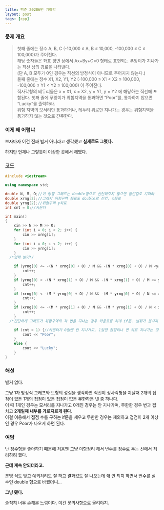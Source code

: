 ```yaml
---
title: 백준 20206번 기하학
layout: post
tags: [cpp]
---
```

### 문제 개요
> 첫째 줄에는 정수 A, B, C (-10,000 ≤ A, B ≤ 10,000, -100,000 ≤ C ≤ 100,000)가 주어진다.  
> 해당 숫자들은 좌표 평면 상에서 Ax+By+C=0 형태로 표현되는 푸앙이가 지나가는 직선 상의 경로을 나타낸다.  
> (단 A, B 모두가 0인 경우는 직선의 방정식이 아니므로 주어지지 않는다.)  
> 둘째 줄에는 정수 X1, X2, Y1, Y2 (-100,000 ≤ X1 < X2 ≤ 100,000, -100,000 ≤ Y1 < Y2 ≤ 100,000) 이 주어진다.   
> 직사각형의 테두리들은 x = X1, x = X2, y = Y1, y = Y2 에 해당하는 직선에 포함된다.
> 첫째 줄에 푸앙이가 위험지역을 통과하면 “Poor”를, 통과하지 않으면 “Lucky”을 출력하라.  
> 위험 지역의 모서리만 통과하거나, 테두리 위로만 지나가는 경우는 위험지역을 통과하지 않는 것으로 간주한다.
### 이게 왜 어렵냐

보자마자 이건 진짜 별거 아니라고 생각했고 **실제로도 그랬다.**

하지만 언제나 그렇듯이 이상한 곳에서 헤맸다.
### 코드
```c++
#include <iostream>

using namespace std;

double N, M, O;//이 망할 그래프는 double형으로 선언해주지 않으면 틀린걸로 치더라
double xrng[2];//그래서 위험구역 좌표도 double로 선언, x좌표
double yrng[2];//위험구역 y좌표
int cnt = 0;//카운터

int main()
{	
	cin >> N >> M >> O;
	for (int i = 0; i < 2; i++) {
		cin >> xrng[i];
	}
	for (int i = 0; i < 2; i++) {
		cin >> yrng[i];
	}
  /*입력 받기*/

	if (yrng[0] <= -(N * xrng[0] + O) / M && -(N * xrng[0] + O) / M <yrng[1]) {
		cnt++;
	}
	if (yrng[0] < -(N * xrng[1] + O) / M && -(N * xrng[1] + O) / M <= yrng[1]) {
		cnt++;
	}
	if (xrng[0] < -(M * yrng[0] + O) / N && -(M * yrng[0] + O) / N <= xrng[1]) {
		cnt++;
	}
	if (xrng[0] <= -(M * yrng[1] + O) / N && -(M * yrng[1] + O) / N < xrng[1]) {
		cnt++;
	}
  /*간단하게 그래프가 위험구역의 각 변을 지나는 경우 카운트를 하게 if문. 범위가 겹치지 않도록 해야 하고 어차피 4케이스라 그냥 if문 떡칠)*/

	if (cnt > 1) {//카운터가 0일땐 안 지나가고, 1일땐 접점이나 변 위로 지나가는 것이므로 Lucky, 2인 경우는 확실히 지나므로 Poor
		cout << "Poor";
	}
	else {
		cout << "Lucky";
	}
}
```
### 해설
별거 없다.

그냥 1차 방정식 그래프와 도형의 성질을 생각하면 직선이 정사각형을 지날때 2개의 접점이 있든 1개의 접점이 있든 접점이 없든 무한하든 넷 중 하나다.  
이 때 1개인 경우는 모서리를 지나가고 0개인 경우는 안 지나가며, 무한한 경우 변과 겹치고 **2개일때 내부를 가로지르게 된다.**  
이걸 이용해서 접점 수를 구하는 if문을 세우고 무한한 경우는 제외하고 접점이 2개 이상인 경우 Poor가 나오게 하면 된다.
### 여담
난 정수형을 좋아하기 때문에 처음엔 그냥 이항정리 해서 변수를 정수로 두는 선에서 처리하려 했다.

**근데 계속 안되더라고.**

분명 식도 맞고 예외처리도 잘 하고 결과값도 잘 나오는데 왜 안 되지 하면서 변수를 실수인 double 형으로 바꿨더니...

**그냥 됐다.**

솔직히 너무 손해본 느낌이다. 이건 문의사항으로 올려야지.
